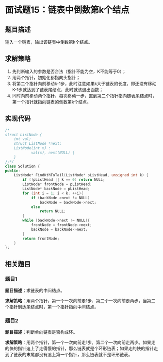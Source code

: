 # 面试题15：链表中倒数第k个结点

## 题目描述

输入一个链表，输出该链表中倒数第k个结点。

## 求解策略

1. 先判断输入的参数是否合法（指针不能为空，K不能等于0）；
1. 用两个指针，初始化都指向头指针；
1. 将第二个指针向前移动k-1步，此时注意如果k大于链表的长度，即还没有移动K-1步就达到了链表尾结点，此时就该退出函数；
1. 同时向前移动两个指针，每次移动一步，直到第二个指针指向链表尾结点时，第一个指针就指向链表的倒数第k个结点。 

## 实现代码

```c++
/*
struct ListNode {
	int val;
	struct ListNode *next;
	ListNode(int x) :
			val(x), next(NULL) {
	}
};*/
class Solution {
public:
    ListNode* FindKthToTail(ListNode* pListHead, unsigned int k) {
        if (!pListHead || k == 0) return NULL;
        ListNode* frontNode = pListHead;
        ListNode* backNode = pListHead;
        for (int i = 1; i < k; ++i){
            if (backNode->next != NULL)
                backNode = backNode->next;
            else
                return NULL;
        }
        while (backNode->next != NULL){
            frontNode = frontNode->next;
            backNode = backNode->next;
        }
        return frontNode;
    }
};
```

## 相关题目

### 题目1

**题目描述**；求链表的中间结点。

**求解策略**：用两个指针，第一个一次向前走1步，第二个一次向前走两步，当第二个指针到达尾结点时，第一个指针指向中间结点。

### 题目2

**题目描述**；判断单向链表是否构成环。

**求解策略**：用两个指针，第一个一次向前走1步，第二个一次向前走两步。如果走的快的指针追上了走得慢的指针，那么链表就是个环形链表；如果走的快的指针走到了链表的末尾都没有追上第一个指针，那么链表就不是环形链表。